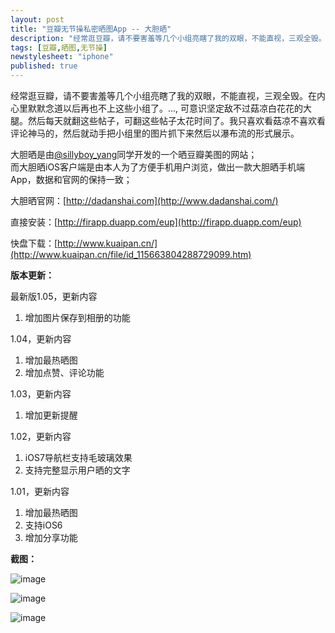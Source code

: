 ```yaml
---
layout: post
title: "豆瓣无节操私密晒图App -- 大胆晒"
description: "经常逛豆瓣，请不要害羞等几个小组亮瞎了我的双眼，不能直视，三观全毁。在内心里默默念道以后再也不上这些小组了。..., 可意识坚定敌不过菇凉白花花的大腿。然后每天就翻这些帖子，可翻这些帖子太花时间了。我只喜欢看菇凉不喜欢看评论神马的，然后就动手把小组里的图片抓下来然后以瀑布流的形式展示。"
tags: [豆瓣,晒图,无节操]
newstylesheet: "iphone"
published: true
---
```


经常逛豆瓣，请不要害羞等几个小组亮瞎了我的双眼，不能直视，三观全毁。在内心里默默念道以后再也不上这些小组了。..., 可意识坚定敌不过菇凉白花花的大腿。然后每天就翻这些帖子，可翻这些帖子太花时间了。我只喜欢看菇凉不喜欢看评论神马的，然后就动手把小组里的图片抓下来然后以瀑布流的形式展示。

大胆晒是由[@sillyboy_yang](http://www.douban.com/people/yytv5)同学开发的一个晒豆瓣美图的网站；  
而大胆晒iOS客户端是由本人为了方便手机用户浏览，做出一款大胆晒手机端App，数据和官网的保持一致；

大胆晒官网：[http://dadanshai.com](http://www.dadanshai.com/)

直接安装：[http://firapp.duapp.com/eup](http://firapp.duapp.com/eup)

快盘下载：[http://www.kuaipan.cn/](http://www.kuaipan.cn/file/id_115663804288729099.htm)

**版本更新：**  

最新版1.05，更新内容  
1. 增加图片保存到相册的功能

1.04，更新内容  
1. 增加最热晒图  
2. 增加点赞、评论功能

1.03，更新内容  
1. 增加更新提醒

1.02，更新内容  
1. iOS7导航栏支持毛玻璃效果  
2. 支持完整显示用户晒的文字  

1.01，更新内容  
1. 增加最热晒图  
2. 支持iOS6
3. 增加分享功能  

**截图：**  

![image](http://app.wapx.cn/appfile//864c09b8d7bee838aaa0300088b692fa/image1.png?03221943097166108075)  



![image](http://app.wapx.cn/appfile//864c09b8d7bee838aaa0300088b692fa/image2.png?03221942598079208497)



![image](http://images.feng.com/data/attachment/forum/201403/22/235319at5fe8fktffrs5wx.jpg)
